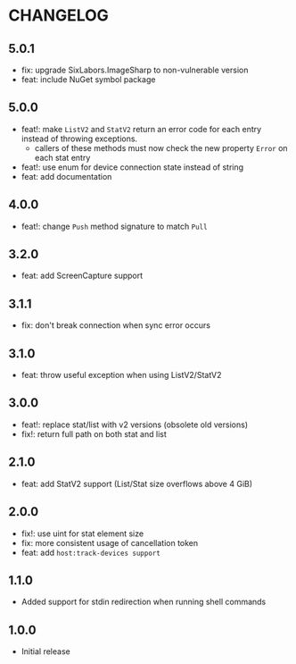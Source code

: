# CHANGELOG

## 5.0.1
- fix: upgrade SixLabors.ImageSharp to non-vulnerable version
- feat: include NuGet symbol package

## 5.0.0
- feat!: make `ListV2` and `StatV2` return an error code for each entry instead of throwing exceptions.
    - callers of these methods must now check the new property `Error` on each stat entry
- feat!: use enum for device connection state instead of string
- feat: add documentation

## 4.0.0
- feat!: change `Push` method signature to match `Pull`

## 3.2.0
- feat: add ScreenCapture support

## 3.1.1
- fix: don't break connection when sync error occurs

## 3.1.0
- feat: throw useful exception when using ListV2/StatV2

## 3.0.0
- feat!: replace stat/list with v2 versions (obsolete old versions)
- fix!: return full path on both stat and list

## 2.1.0
- feat: add StatV2 support (List/Stat size overflows above 4 GiB)

## 2.0.0
- fix!: use uint for stat element size
- fix: more consistent usage of cancellation token
- feat: add `host:track-devices support`

## 1.1.0
- Added support for stdin redirection when running shell commands

## 1.0.0
- Initial release